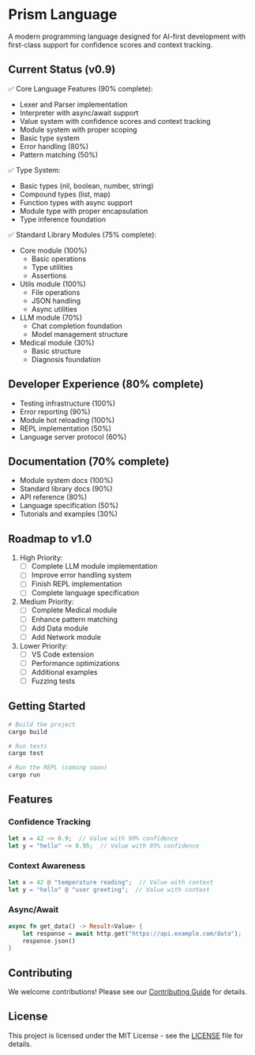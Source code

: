 # Prism Language

A modern programming language designed for AI-first development with first-class support for confidence scores and context tracking.

## Current Status (v0.9)

✅ Core Language Features (90% complete):
- Lexer and Parser implementation
- Interpreter with async/await support
- Value system with confidence scores and context tracking
- Module system with proper scoping
- Basic type system
- Error handling (80%)
- Pattern matching (50%)

✅ Type System:
- Basic types (nil, boolean, number, string)
- Compound types (list, map)
- Function types with async support
- Module type with proper encapsulation
- Type inference foundation

✅ Standard Library Modules (75% complete):
- Core module (100%)
  - Basic operations
  - Type utilities
  - Assertions
- Utils module (100%)
  - File operations
  - JSON handling
  - Async utilities
- LLM module (70%)
  - Chat completion foundation
  - Model management structure
- Medical module (30%)
  - Basic structure
  - Diagnosis foundation

## Developer Experience (80% complete)
- Testing infrastructure (100%)
- Error reporting (90%)
- Module hot reloading (100%)
- REPL implementation (50%)
- Language server protocol (60%)

## Documentation (70% complete)
- Module system docs (100%)
- Standard library docs (90%)
- API reference (80%)
- Language specification (50%)
- Tutorials and examples (30%)

## Roadmap to v1.0

1. High Priority:
   - [ ] Complete LLM module implementation
   - [ ] Improve error handling system
   - [ ] Finish REPL implementation
   - [ ] Complete language specification

2. Medium Priority:
   - [ ] Complete Medical module
   - [ ] Enhance pattern matching
   - [ ] Add Data module
   - [ ] Add Network module

3. Lower Priority:
   - [ ] VS Code extension
   - [ ] Performance optimizations
   - [ ] Additional examples
   - [ ] Fuzzing tests

## Getting Started

```bash
# Build the project
cargo build

# Run tests
cargo test

# Run the REPL (coming soon)
cargo run
```

## Features

### Confidence Tracking
```rust
let x = 42 ~> 0.9;  // Value with 90% confidence
let y = "hello" ~> 0.95;  // Value with 95% confidence
```

### Context Awareness
```rust
let x = 42 @ "temperature reading";  // Value with context
let y = "hello" @ "user greeting";  // Value with context
```

### Async/Await
```rust
async fn get_data() -> Result<Value> {
    let response = await http.get("https://api.example.com/data");
    response.json()
}
```

## Contributing

We welcome contributions! Please see our [Contributing Guide](CONTRIBUTING.md) for details.

## License

This project is licensed under the MIT License - see the [LICENSE](LICENSE) file for details.